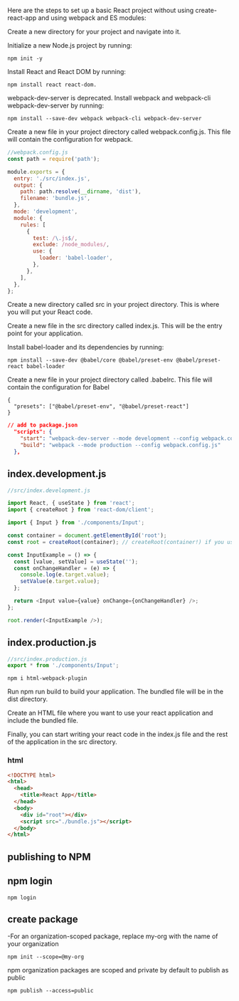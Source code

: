 Here are the steps to set up a basic React project without using create-react-app and using webpack and ES modules:

Create a new directory for your project and navigate into it.

Initialize a new Node.js project by running:

```shell
npm init -y
```

Install React and React DOM by running:

```shell
npm install react react-dom.
```

webpack-dev-server is deprecated.
Install webpack and webpack-cli webpack-dev-server by running:

```shell
npm install --save-dev webpack webpack-cli webpack-dev-server
```

Create a new file in your project directory called webpack.config.js. This file will contain the configuration for webpack.

```js
//webpack.config.js
const path = require('path');

module.exports = {
  entry: './src/index.js',
  output: {
    path: path.resolve(__dirname, 'dist'),
    filename: 'bundle.js',
  },
  mode: 'development',
  module: {
    rules: [
      {
        test: /\.js$/,
        exclude: /node_modules/,
        use: {
          loader: 'babel-loader',
        },
      },
    ],
  },
};
```

Create a new directory called src in your project directory. This is where you will put your React code.

Create a new file in the src directory called index.js. This will be the entry point for your application.

Install babel-loader and its dependencies by running:

```shell
npm install --save-dev @babel/core @babel/preset-env @babel/preset-react babel-loader
```

Create a new file in your project directory called .babelrc. This file will contain the configuration for Babel

```.babelrc
{
  "presets": ["@babel/preset-env", "@babel/preset-react"]
}

```

```json
// add to package.json
  "scripts": {
    "start": "webpack-dev-server --mode development --config webpack.config.js",
    "build": "webpack --mode production --config webpack.config.js"
  },
```

## index.development.js

```js
//src/index.development.js

import React, { useState } from 'react';
import { createRoot } from 'react-dom/client';

import { Input } from './components/Input';

const container = document.getElementById('root');
const root = createRoot(container); // createRoot(container!) if you use TypeScript

const InputExample = () => {
  const [value, setValue] = useState('');
  const onChangeHandler = (e) => {
    console.log(e.target.value);
    setValue(e.target.value);
  };

  return <Input value={value} onChange={onChangeHandler} />;
};

root.render(<InputExample />);
```

## index.production.js

```js
//src/index.production.js
export * from './components/Input';
```

```shell
npm i html-webpack-plugin
```

Run npm run build to build your application. The bundled file will be in the dist directory.

Create an HTML file where you want to use your react application and include the bundled file.

Finally, you can start writing your react code in the index.js file and the rest of the application in the src directory.

### html

<!-- dist/index.html -->

```html
<!DOCTYPE html>
<html>
  <head>
    <title>React App</title>
  </head>
  <body>
    <div id="root"></div>
    <script src="./bundle.js"></script>
  </body>
</html>
```

## publishing to NPM

## npm login

```shell
npm login
```

## create package

-For an organization-scoped package, replace my-org with the name of your organization

```
npm init --scope=@my-org
```

npm organization packages are scoped and private by default
to publish as public

```shell
npm publish --access=public
```
